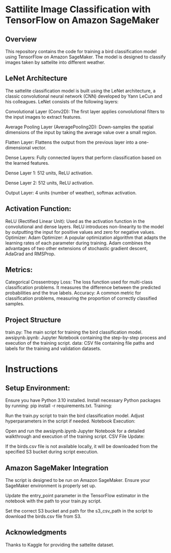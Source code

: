 # Sattilite Image Classification with TensorFlow on Amazon SageMaker

## Overview
This repository contains the code for training a bird classification model using TensorFlow on Amazon SageMaker. The model is designed to classify images taken by sattelite into different weather.

## LeNet Architecture
The sattelite classification model is built using the LeNet architecture, a classic convolutional neural network (CNN) developed by Yann LeCun and his colleagues. LeNet consists of the following layers:

Convolutional Layer (Conv2D): The first layer applies convolutional filters to the input images to extract features.

Average Pooling Layer (AveragePooling2D): Down-samples the spatial dimensions of the input by taking the average value over a small region.

Flatten Layer: Flattens the output from the previous layer into a one-dimensional vector.

Dense Layers: Fully connected layers that perform classification based on the learned features.

Dense Layer 1: 512 units, ReLU activation.

Dense Layer 2: 512 units, ReLU activation.

Output Layer: 4 units (number of weather), softmax activation.

## Activation Function:
ReLU (Rectified Linear Unit): Used as the activation function in the convolutional and dense layers. ReLU introduces non-linearity to the model by outputting the input for positive values and zero for negative values.
Optimizer:
Adam Optimizer: A popular optimization algorithm that adapts the learning rates of each parameter during training. Adam combines the advantages of two other extensions of stochastic gradient descent, AdaGrad and RMSProp.

## Metrics:
Categorical Crossentropy Loss: The loss function used for multi-class classification problems. It measures the difference between the predicted probabilities and the true labels.
Accuracy: A common metric for classification problems, measuring the proportion of correctly classified samples.

## Project Structure
train.py: The main script for training the bird classification model.
awsipynb.ipynb: Jupyter Notebook containing the step-by-step process and execution of the training script.
data: CSV file containing file paths and labels for the training and validation datasets.

# Instructions
## Setup Environment:

Ensure you have Python 3.10 installed.
Install necessary Python packages by running: pip install -r requirements.txt.
Training:

Run the train.py script to train the bird classification model. Adjust hyperparameters in the script if needed.
Notebook Execution:

Open and run the awsipynb.ipynb Jupyter Notebook for a detailed walkthrough and execution of the training script.
CSV File Update:

If the birds.csv file is not available locally, it will be downloaded from the specified S3 bucket during script execution.

## Amazon SageMaker Integration
The script is designed to be run on Amazon SageMaker. Ensure your SageMaker environment is properly set up.

Update the entry_point parameter in the TensorFlow estimator in the notebook with the path to your train.py script.

Set the correct S3 bucket and path for the s3_csv_path in the script to download the birds.csv file from S3.

## Acknowledgments
Thanks to Kaggle for providing the sattelite dataset.